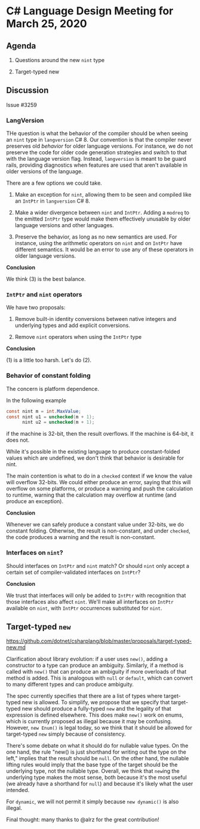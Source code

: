 
# C# Language Design Meeting for March 25, 2020

## Agenda

1. Questions around the new `nint` type

2. Target-typed new

## Discussion

Issue #3259

### LangVersion

THe question is what the behavior of the compiler should be when seeing an `nint`
type in `langversion` C# 8. Our convention is that the compiler never preserves
old *behavior* for older language versions. For instance, we do not preserve the
code for older code generation strategies and switch to that with the language
version flag. Instead, `langversion` is meant to be guard rails, providing
diagnostics when features are used that aren't available in older versions of the
language.

There are a few options we could take.

1. Make an exception for `nint`, allowing them to be seen and compiled like an
`IntPtr` in `langversion` C# 8.

2. Make a wider divergence between `nint` and `IntPtr`. Adding a `modreq` to
the emitted `IntPtr` type would make them effectively unusable by older language
versions and other languages.

3. Preserve the behavior, as long as no new semantics are used. For instance,
using the arithmetic operators on `nint` and on `IntPtr` have different semantics.
It would be an error to use any of these operators in older language versions.

**Conclusion**

We think (3) is the best balance.

### `IntPtr` and `nint` operators

We have two proposals:

1. Remove built-in identity conversions between native integers and underlying types and add explicit conversions.

2. Remove `nint` operators when using the `IntPtr` type

**Conclusion**

(1) is a little too harsh. Let's do (2).

### Behavior of constant folding

The concern is platform dependence.

In the following example

```C#
const nint m = int.MaxValue;
const nint u1 = unchecked(m + 1);
      nint u2 = unchecked(m + 1);
```

if the machine is 32-bit, then the result overflows. If the machine is 64-bit, it does not.

While it's possible in the existing language to produce constant-folded values which are
undefined, we don't think that behavior is desirable for nint.

The main contention is what to do in a `checked` context if we know the value will overflow
32-bits. We could either produce an error, saying that this will overflow on some platforms,
or produce a warning and push the calculation to runtime, warning that the calculation may
overflow at runtime (and produce an exception).

**Conclusion**

Whenever we can safely produce a constant value under 32-bits, we do constant folding. Otherwise,
the result is non-constant, and under `checked`, the code produces a warning and the result
is non-constant.

### Interfaces on `nint`?

Should interfaces on `IntPtr` and `nint` match? Or should `nint` only accept a certain set of
compiler-validated interfaces on `IntPtr`?

**Conclusion**

We trust that interfaces will only be added to `IntPtr` with recognition that those interfaces
also affect `nint`. We'll make all interfaces on `IntPtr` available on `nint`, with `IntPtr`
occurrences substituted for `nint`.

## Target-typed `new`

https://github.com/dotnet/csharplang/blob/master/proposals/target-typed-new.md

Clarification about library evolution: if a user uses `new()`, adding a constructor to a type
can produce an ambiguity. Similarly, if a method is called with `new()` that can produce an
ambiguity if more overloads of that method is added. This is analogous with `null` or `default`,
which can convert to many different types and can produce ambiguity.

The spec currently specifies that there are a list of types where target-typed new is allowed. To
simplify, we propose that we specify that target-typed new should produce a fully-typed `new` and
the legality of that expression is defined elsewhere. This does make `new()` work on enums, which
is currently proposed as illegal because it may be confusing. However, `new Enum()` is legal
today, so we think that it should be allowed for target-typed `new` simply because of
consistency.

There's some debate on what it should do for nullable value types. On the one hand, the rule
"new() is just shorthand for writing out the type on the left," implies that the result should be
`null`. On the other hand, the nullable lifting rules would imply that the base type of the
target should be the underlying type, not the nullable type. Overall, we think that `new`ing the
underlying type makes the most sense, both because it's the most useful (we already have a
shorthand for `null`) and because it's likely what the user intended.

For `dynamic`, we will not permit it simply because `new dynamic()` is also illegal.

Final thought: many thanks to @alrz for the great contribution!
